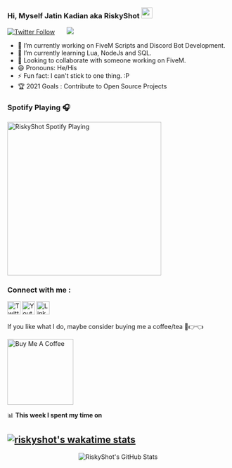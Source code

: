 ### Hi, Myself Jatin Kadian aka RiskyShot <img src="https://media.giphy.com/media/hvRJCLFzcasrR4ia7z/giphy.gif" width="25px">
[![Twitter Follow](https://img.shields.io/twitter/follow/JatinKadian?color=1DA1F2&logo=twitter&style=for-the-badge&cacheSeconds=3600)](https://twitter.com/intent/follow?original_referer=https%3A%2F%2Fgithub.com%2FcodeSTACKr&screen_name=JatinKadian) &nbsp;&nbsp;&nbsp;&nbsp;&nbsp; ![](http://estruyf-github.azurewebsites.net/api/VisitorHit?user=risky-shot&repo=Risky-Shot&countColorcountColor&countColor=%237B1E7A)

- 🔭 I’m currently working on FiveM Scripts and Discord Bot Development.
- 🌱 I’m currently learning Lua, NodeJs and SQL.
- 🤝 Looking to collaborate with someone working on FiveM.
- 😄 Pronouns: He/His
- ⚡ Fun fact: I can't stick to one thing. :P
- 🏆 2021 Goals : Contribute to Open Source Projects

### Spotify Playing 🎧

[<img src="https://spotify-now-playing-three-eosin.vercel.app/api/spotify-playing" alt="RiskyShot Spotify Playing" width="350" />](https://open.spotify.com/user/rxp3nray4id60t41vvnl8tzcc)

### Connect with me :

[<img align="left" alt="Twitter" width="30px" src="https://www.svgrepo.com/show/126780/twitter.svg" />][twitter]
[<img align="left" alt="Youtube" width="30px" src="https://www.svgrepo.com/show/126753/youtube.svg" />][youtube]
[<img align="left" alt="Linkedin" width="30px" src="https://www.svgrepo.com/show/138936/linkedin.svg" />][linkedin]
<br />
<br />

If you like what I do, maybe consider buying me a coffee/tea 🥺👉👈

<a href="https://www.buymeacoffee.com/riskyshot" target="_blank"><img src="https://cdn.buymeacoffee.com/buttons/v2/default-red.png" alt="Buy Me A Coffee" width="150" ></a>

📊 **This week I spent my time on**

[![riskyshot's wakatime stats](https://github-readme-stats.vercel.app/api/wakatime?username=RiskyShot)](https://github.com/anuraghazra/github-readme-stats)
---
<p align="center"> <img alt="RiskyShot's GitHub Stats" src="https://github-readme-stats.vercel.app/api?username=Risky-Shot&theme=tokyonight&cache_seconds=5000&text_color=FFFFFF&show_icons=true&hide_border=true?" />


[twitter]: https://twitter.com/JatinKadian
[youtube]: https://www.youtube.com/channel/UCMq7s6Gh-E0o_Ir2iGbGuZg
[linkedin]: https://www.linkedin.com/in/jatin-kadian-374ab710a/
